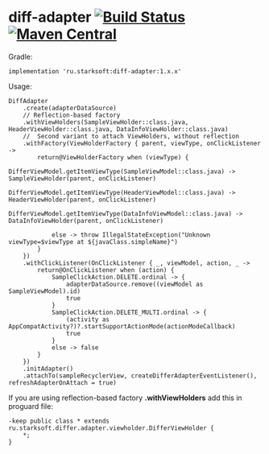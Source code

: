 # diff-adapter [![Build Status](https://app.bitrise.io/app/6553aa44cdd9b3ff/status.svg?token=rYMW7z9wx6R-g8OBBVjYFA&branch=master)](https://app.bitrise.io/app/6553aa44cdd9b3ff) [![Maven Central](https://img.shields.io/maven-central/v/ru.starksoft/diff-adapter)](https://repo1.maven.org/maven2/ru/starksoft/diff-adapter/)

Gradle:

```
implementation 'ru.starksoft:diff-adapter:1.x.x'
```

Usage:

```
DiffAdapter
    .create(adapterDataSource)
    // Reflection-based factory
    .withViewHolders(SampleViewHolder::class.java, HeaderViewHolder::class.java, DataInfoViewHolder::class.java)
    //	Second variant to attach ViewHolders, without reflection
    .withFactory(ViewHolderFactory { parent, viewType, onClickListener ->
        return@ViewHolderFactory when (viewType) {
            DifferViewModel.getItemViewType(SampleViewModel::class.java) -> SampleViewHolder(parent, onClickListener)
            DifferViewModel.getItemViewType(HeaderViewModel::class.java) -> HeaderViewHolder(parent, onClickListener)
            DifferViewModel.getItemViewType(DataInfoViewModel::class.java) -> DataInfoViewHolder(parent, onClickListener)

            else -> throw IllegalStateException("Unknown viewType=$viewType at ${javaClass.simpleName}")
        }
    })
    .withClickListener(OnClickListener { _, viewModel, action, _ ->
        return@OnClickListener when (action) {
            SampleClickAction.DELETE.ordinal -> {
                adapterDataSource.remove((viewModel as SampleViewModel).id)
                true
            }
            SampleClickAction.DELETE_MULTI.ordinal -> {
                (activity as AppCompatActivity?)?.startSupportActionMode(actionModeCallback)
                true
            }
            else -> false
        }
    })
    .initAdapter()
    .attachTo(sampleRecyclerView, createDifferAdapterEventListener(), refreshAdapterOnAttach = true)
```

If you are using reflection-based factory **.withViewHolders** add this in proguard file: 

```
-keep public class * extends ru.starksoft.differ.adapter.viewholder.DifferViewHolder {
    *;
}
```  
